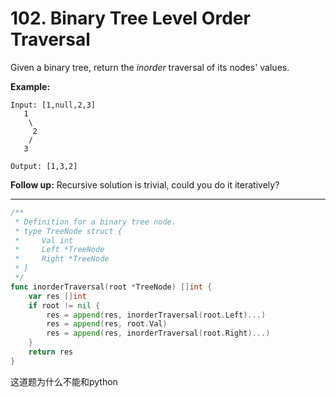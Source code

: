 # 102. Binary Tree Level Order Traversal

Given a binary tree, return the *inorder* traversal of its nodes' values.

**Example:**

```
Input: [1,null,2,3]
   1
    \
     2
    /
   3

Output: [1,3,2]
```

**Follow up:** Recursive solution is trivial, could you do it iteratively?



***



```go
/**
 * Definition for a binary tree node.
 * type TreeNode struct {
 *     Val int
 *     Left *TreeNode
 *     Right *TreeNode
 * }
 */
func inorderTraversal(root *TreeNode) []int {
	var res []int
	if root != nil {
		res = append(res, inorderTraversal(root.Left)...)
		res = append(res, root.Val)
		res = append(res, inorderTraversal(root.Right)...)
	}
	return res
}

```



这道题为什么不能和python